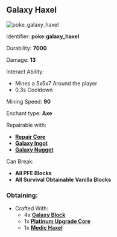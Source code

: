 ## Galaxy Haxel
![poke_galaxy_haxel](https://github.com/ItsMePok/PFE/assets/136857747/cdc5cdbf-41ed-424b-959b-f6fce9bccdc3)

Identifier: **poke:galaxy_haxel**

Durability: **7000**

Damage: **13**

Interact Ability:
* Mines a 5x5x7 Around the player
* 0.3s Cooldown

Mining Speed: **90**

Enchant type: **Axe**

Repairable with:
* **[Repair Core](https://github.com/ItsMePok/PFE/wiki/Repair-Core)**
* **[Galaxy Ingot](https://github.com/ItsMePok/PFE/wiki/Galaxy-Ingot)**
* **[Galaxy Nugget](https://github.com/ItsMePok/PFE/wiki/Galaxy-Nugget)**

Can Break:
* **All PFE Blocks**
* **All Survival Obtainable Vanilla Blocks**

### Obtaining:
* Crafted With:
    * 4x **[Galaxy Block](https://github.com/ItsMePok/PFE/wiki/Galaxy-Block)**
    * 1x **[Platinum Upgrade Core](https://github.com/ItsMePok/PFE/wiki/Platinum-Upgrade-Core)**
    * 1x **[Medic Haxel](https://github.com/ItsMePok/PFE/wiki/Medic-Haxel)**